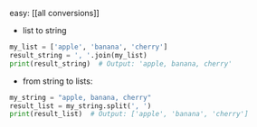
easy: [[all conversions]]


- list to string
```python
my_list = ['apple', 'banana', 'cherry']
result_string = ', '.join(my_list)
print(result_string)  # Output: 'apple, banana, cherry'

```

- from string to lists:
```python
my_string = "apple, banana, cherry"
result_list = my_string.split(', ')
print(result_list)  # Output: ['apple', 'banana', 'cherry']

```



